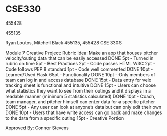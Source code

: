 # CSE330
455428

455135

Ryan Loutos, Mitchell Black
455135, 455428
CSE 330S

Module 7 Creative Project: Rubric
Idea: Make an app that houses pitcher velocity/outing data that can be easily accessed 
DONE 5pt - Turned in rubric on time 
5pt - Best Practices
  2pt - Code passes HTML W3C
  2pt - Code follows PEP 8 standard
  1pt - Code well commented
DONE 10pt - Learned/Used Flask
65pt - Functionality
  DONE 10pt - Only members of team can log in and access database
  DONE 15pt - Data entry for velo tracking sheet is functional and intuitive
  DONE 15pt - Users can choose what statistics they want to see from their outings and it displays in a readable manner (minimum 5 statistics calculated)
  DONE 10pt - Coach, team manager, and pitcher himself can enter data for a specific pitcher
  DONE 5pt - Any user can look at anyone’s data but can only edit their own
  DONE 10pt - Users that have write access can go back and make changes to the data from a specific outing
15pt - Creative Portion

Approved By: Connor Stevens

